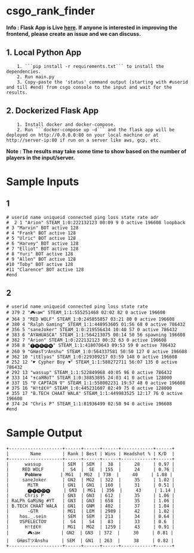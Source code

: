 # csgo_rank_finder

**Info : Flask App is Live [here](http://pr0noobs.ddns.net/). If anyone is interested in improving the frontend, please create an issue and we can discuss.** 

## 1. Local Python App
        1. ```pip install -r requirements.txt``` to install the dependencies.
        2. Run main.py
        3. Copy-paste the 'status' command output (starting with #userid and till #end) from csgo console to the input and wait for the results.
        
## 2. Dockerized Flask App
        1. Install docker and docker-compose.
        2. Run ```docker-compose up -d``` and the flask app will be deployed on http://0.0.0.0:80 on your local machine or at http://server-ip:80 if run on a server like aws, gcp, etc.
        
**Note : The results may take some time to show based on the number of players in the input/server.**

# Sample Inputs

## 1

```
# userid name uniqueid connected ping loss state rate adr
#  2 1 "Arion" STEAM_1:0:222132123 00:09 9 0 active 196608 loopback
# 3 "Marvin" BOT active 128
# 4 "Frank" BOT active 128
# 5 "Ulric" BOT active 128
# 6 "Harvey" BOT active 128
# 7 "Elliot" BOT active 128
# 8 "Yuri" BOT active 128
# 9 "Allen" BOT active 128
#10 "Toby" BOT active 128
#11 "Clarence" BOT active 128
#end

```

## 2

```
# userid name uniqueid connected ping loss state rate
# 379 2 "🎮รaм" STEAM_1:1:555251468 02:02 82 0 active 196608
# 364 3 "RED WOLF" STEAM_1:0:245855857 03:21 80 0 active 196608
# 380 4 "Ralph Gaming" STEAM_1:1:448953605 01:56 68 0 active 786432
# 356 5 "saneJoker" STEAM_1:0:219556434 10:40 57 0 active 786432
# 383 6 "AYAHUASCA" STEAM_1:1:564213075 00:14 50 56 spawning 196608
# 382 7 "Arion" STEAM_1:0:222132123 00:32 63 0 active 196608
# 358 8 "🅣🅨🅢🅞🅝" STEAM_1:1:418070643 09:53 59 0 active 786432
# 260 9 "GHøsTツÁnshu" STEAM_1:0:564337581 50:50 127 0 active 196608
# 362 10 "itElyas" STEAM_1:0:229309217 03:59 148 0 active 196608
# 252 12 "☛ Cypher Boy ☚" STEAM_1:1:588272711 56:07 135 0 active 786432
# 292 13 "wassup" STEAM_1:1:522849968 40:05 96 0 active 786432
# 333 14 "✝caЯЯoT" STEAM_1:0:38853895 24:03 41 0 active 128000
# 337 15 "∇ CAPTAIN ∇" STEAM_1:1:558002231 19:57 48 0 active 196608
# 375 16 "H!t£€®" STEAM_1:0:445231607 02:49 75 0 active 128000
# 355 17 "B.TECH CHAAT WALA" STEAM_1:1:449983525 12:17 76 0 active 196608
# 374 24 "Chris P" STEAM_1:1:81936499 02:50 94 0 active 196608
#end

```

# Sample Output

```
+--------------------+------+------+------+------------+------+
|        Name        | Rank | Best | Wins | Headshot % | K/D  |
+--------------------+------+------+------+------------+------+
|      wassup        | SEM  | SEM  |  38  |     28     | 0.97 |
|     RED WOLF       |  S4  |  SE  | 155  |     24     | 0.76 |
|      𝐏𝐨𝐛𝐥𝐞𝐫𝐞       | MG1  | MG2  | 738  |     40     | 1.08 |
|     saneJoker      | GN2  | MG2  | 322  |     35     | 1.02 |
|       MiTR         | GN1  | GN1  | 160  |     31     | 0.51 |
|       🅣🅨🅢🅞🅝     | GN3  | MG1  | 356  |     43     | 1.14 |
|      Chris P       | GN3  | GN3  | 612  |     35     | 1.06 |
| RaLPh GaMiNg #YT   | GN3  | GN3  | 658  |     35     | 1.06 |
| B.TECH CHAAT WALA  | GN1  | GNM  | 402  |     37     | 1.04 |
|       -GTR         | MG1  | LEM  | 2989 |     42     | 1.02 |
|    hos._.sein      | SEM  | SEM  | 213  |     34     | 0.64 |
|    ∇SPELECTO∇      |  S4  |  S4  |  83  |     33     | 0.6  |
|      H!t£€®        | MG1  | MG2  | 1259 |     43     | 0.91 |
|       🎮รaм        | GN2  | GN3  | 372  |     30     | 0.81 |
|   GHøsTツÁnshu     | SEM  | GN1  | 263  |     38     | 0.82 |
+--------------------+------+------+------+------------+------+

```
